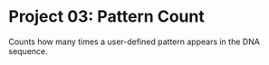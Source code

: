 # Project 03: Pattern Count

Counts how many times a user-defined pattern appears in the DNA sequence.
